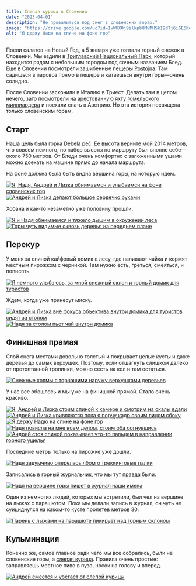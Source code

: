 ```yaml
---
title: Слепая курица в Словении
date: "2023-04-01"
description: "Не провалиться под снег в словенских горах."
image: "https://drive.google.com/uc?id=1vWUX0j9ilkpbHMvMHSkI9dTj6iGE5Keo"
alt: "Я держу Надю на спине на фоне гор"
---
```


Поели салатов на Новый Год, а 5 января уже топтали горный снежок в Словении. Мы ездили в <a href="https://goo.gl/maps/y2FBGNgGWTv4ZiZ49" target="_blank" rel="norferrer">Триглавский Национальный Парк</a>, который находится рядом с небольшим городом под сочным названием Блед. Еще в Словении посмотрели зашибенные пещеры <a href="https://goo.gl/maps/EPN7qzSe34s3DhAF7" target="_blank" rel="norferrer">Postojna</a>. Там садишься в паровоз прямо в пещере и катаешься внутри горы—очень солидно.

После Словении заскочили в Италию в Триест. Делать там в целом нечего, зато посмотрели на <a href="https://en.wikipedia.org/wiki/A_(sailing_yacht)" target="_blank" rel="norferrer">арестованную яхту гомельского миллиардера</a> и поехали спать в Австрию. Но эта история посвящена только словенским горам.

## Старт
Наша цель была горка <a href="https://goo.gl/maps/K38SZ5AA1TcAzusL8" target="_blank" rel="norferrer">Debela peč</a>. Ее высота верните мой 2014 метров, что совсем немного, но набор высоты по маршруту был вполне себе—около 750 метров. От Бледи очень комфортно с заложенными ушами можно доехать на машине прямо до начала маршрута.

На фоне должна была быть видна вершина горы, на которую идем.

<a href="https://drive.google.com/uc?id=1tj8TeT3dAz-QThm2-WNOKct6uddcYAX9" target="_blank" rel="norferrer">
    <img src="https://drive.google.com/uc?id=1WiSYcwrINBMXpWPioCYkz1ZzlLvYsW0b" alt="Я, Надя, Андрей и Лизка обнимаемся и улыбаемся на фоне словенских гор" title="Я, Надя, Андрей и Лизка обнимаемся и улыбаемся на фоне словенских гор"/>
</a>

<a href="https://drive.google.com/uc?id=16ccJ3DABq3jAwspsB52kp1I3mCtzwPN0" target="_blank" rel="norferrer">
    <img src="https://drive.google.com/uc?id=1FbAa2DvRBUA5xQgAEhoTT3UrJHLNH_ad" alt="Андрей и Лизка делают большое сердечко руками" title="Андрей и Лизка делают большое сердечко руками"/>
</a>

Хобана и как-то незаметно уже половину прошли. 

<a href="https://drive.google.com/uc?id=1i2eBrOtM8qRSmTnHd4Tua3l76nogonnF" target="_blank" rel="norferrer">
    <img src="https://drive.google.com/uc?id=1-R4H9Bqj0d-sVdYRSW05feYtVSVg4GRV" alt="Я и Надя обнимаемся и тяжело дышим в окружении леса" title="Я и Надя обнимаемся и тяжело дышим в окружении леса"/>
</a>

<a href="https://drive.google.com/uc?id=1IAgbWkryJ5cOSNteqJioCWomVddCw0Bf" target="_blank" rel="norferrer">
    <img src="https://drive.google.com/uc?id=15wv3EfAEVKsH2MMCmtGjkOMLEg8DFYc4" alt="Горы чуть видимые сквозь деревья на переднем плане" title="Горы чуть видимые сквозь деревья на переднем плане"/>
</a>

## Перекур
У меня за спиной кайфовый домик в лесу, где наливают чайка и кормят местным пирожком с черникой. Там нужно есть, греться, смеяться, и пописять.

<a href="https://drive.google.com/uc?id=1I8hGufO3w-QJeUlvHDm9-KmRPFmhFxI4" target="_blank" rel="norferrer">
    <img src="https://drive.google.com/uc?id=1SXNwg9jU0iMZbA947BormNyem8v0IUfS" alt="Я немного улыбаюсь, за мной снежный склон и горный домик для туристов" title="Я немного улыбаюсь, за мной снежный склон и горный домик для туристов"/>
</a>

Ждем, когда уже принесут миску.

<a href="https://drive.google.com/uc?id=1zqUymZTfzrjIY4YNjMH6M24BV5aYKUf2" target="_blank" rel="norferrer">
    <img src="https://drive.google.com/uc?id=1SYuTVU6gcG_8Rr3RqzzdRTk4V7wXDcKv" alt="Андрей и Лизка вне фокуса объектива внутри домика для туристов сидят за столом" title="Андрей и Лизка вне фокуса объектива внутри домика для туристов сидят за столом"/>
</a>

<a href="https://drive.google.com/uc?id=1_hwMdiUk-o8dzFWHoWjLQU84b23ALe7c" target="_blank" rel="norferrer">
    <img src="https://drive.google.com/uc?id=1_8D3ejAEnZp6eppYU7xQ2aj4N_uaBSuG" alt="Надя за столом пьет чай внутри домика" title="Надя за столом пьет чай внутри домика"/>
</a>

## Финишная прамая
Слой снега местами довольно толстый и покрывает целые кусты и даже деревья до самых верхушек. Поэтому, если отшагнуть слишком далеко от протоптанной тропинки, можно сесть на кол и там остаться.

<a href="https://drive.google.com/uc?id=1kUmMvnngsxF4J6oxWClBC9CsYZZaATEL" target="_blank" rel="norferrer">
    <img src="https://drive.google.com/uc?id=1xYx56WhRuGj9jIZv7dV5YIjAcHAG9igK" alt="Снежные холмы с торчащими наружу верхушками деревьев" title="Снежные холмы с торчащими наружу верхушками деревьев"/>
</a>

У нас все обошлось и мы уже на финишной прямой. Стало очень красиво.

<a href="https://drive.google.com/uc?id=1VyNMvB6U6Wk7eMRB5TsHQ4JguZAZbqTJ" target="_blank" rel="norferrer">
    <img src="https://drive.google.com/uc?id=1rjBbGZSf5szPRfFjBlczGS5yhlhUxhEm" alt="Я, Андрей и Лизка стоим спиной к камере и смотрим на скалы вдали" title="Я, Андрей и Лизка стоим спиной к камере и смотрим на скалы вдали"/>
</a>

<a href="https://drive.google.com/uc?id=19bqJOEQdvkHCgebPTc9z8EpcqsCEo_N6" target="_blank" rel="norferrer">
    <img src="https://drive.google.com/uc?id=1XfGAKdj1zaC0s9RsSPaxpgTUMxEa6aIn" alt="Андрей и Лизка кривляются пока я порчу кадр своим лицом сбоку" title="Андрей и Лизка кривляются пока я порчу кадр своим лицом сбоку"/>
</a>

<a href="https://drive.google.com/uc?id=11iaP2ZF-Lr-95dyasRH6pztjDqYIoxI3" target="_blank" rel="norferrer">
    <img src="https://drive.google.com/uc?id=1vWUX0j9ilkpbHMvMHSkI9dTj6iGE5Keo" alt="Я держу Надю на спине на фоне гор" title="Я держу Надю на спине на фоне гор"/>
</a>

<a href="https://drive.google.com/uc?id=1V-D-NmPZq3YxUb4q23CWQQy41O8_-dEo" target="_blank" rel="norferrer">
    <img src="https://drive.google.com/uc?id=11hUH8p1mTjOf2kRzIHyk807c0tR7lAwo" alt="Надя повисла на мне всем делом, стоим оба согнувшись" title="Надя повисла на мне всем делом, стоим оба согнувшись"/>
</a>

<a href="https://drive.google.com/uc?id=1C-ZnzfC9RQExYFOYI_6Ye4cQjad2L9U4" target="_blank" rel="norferrer">
    <img src="https://drive.google.com/uc?id=1cuE1QUJRHozw6y1Kt2OIGDHzf0Xyd-W2" alt="Андрей стоя спиной показывает что-то пальцем в направлении горного ущелья" title="Андрей стоя спиной показывает что-то пальцем в направлении горного ущелья"/>
</a>

Последние метры только на пирожке уже дошли.

<a href="https://drive.google.com/uc?id=1ce-E1q29jHUpdBGb52i4n7G2potErAWz" target="_blank" rel="norferrer">
    <img src="https://drive.google.com/uc?id=1uHKuE9qUoBE521rYdbng7naN-4QgAwpC" alt="Надя задумчиво оперелась лбом о треккинговые палки" title="Надя задумчиво оперелась лбом о треккинговые палки"/>
</a>

Записались в горный журнальчик, что мы тут правда были.

<a href="https://drive.google.com/uc?id=1Y2PG-3Ihx4jYYme25-EkaiFlDmN8hdls" target="_blank" rel="norferrer">
    <img src="https://drive.google.com/uc?id=1Y2PG-3Ihx4jYYme25-EkaiFlDmN8hdls" alt="Надя на вершине горы пишет в журнал наши имена" title="Надя на вершине горы пишет в журнал наши имена"/>
</a>

Один из немногих людей, которых мы встретили, был чел на вершине на лыжах с парашютом. Пока мы делали запись в журнал, он чуть не суициднулся на каком-то кусте пролетев метров 30.

<a href="https://drive.google.com/uc?id=1iepenM-9EOByLT4iJ9dUZZX9vMJziu8b" target="_blank" rel="norferrer">
    <img src="https://drive.google.com/uc?id=1h4aT6SXZVheFnGHg3MEVHpQB6B-F3y92" alt="Парень с лыжами на парашюте пикирует над горным склоном" title="Парень с лыжами на парашюте пикирует над горным склоном"/>
</a>

## Кульминация
Конечно же, самое главное ради чего мы все собрались, были не словенские горы, а <a href="https://pikabu.ru/story/slepaya_kuritsa_2347626" target="_blank" rel="norferrer">слепая курица</a>. Правила очень простые: заправляешь местное пиво в пузо, носок на голову и вперед.

<a href="https://drive.google.com/uc?id=1yHuVmuOvsy3N0dc6-l_9hCSO-VVZZYYE" target="_blank" rel="norferrer">
    <img src="https://drive.google.com/uc?id=1yHuVmuOvsy3N0dc6-l_9hCSO-VVZZYYE" alt="Андрей смеется и убегает от слепой курицы" title="Андрей смеется и убегает от слепой курицы"/>
</a>